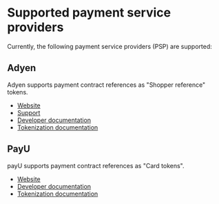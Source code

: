 # Supported payment service providers

Currently, the following payment service providers (PSP) are supported:

## Adyen

Adyen supports payment contract references as "Shopper reference" tokens.

- [Website](https://www.adyen.com)
- [Support](https://support.adyen.com)
- [Developer documentation](https://docs.adyen.com/developers)
- [Tokenization documentation](https://docs.adyen.com/developers/features/tokenization)

## PayU

payU supports payment contract references as "Card tokens".

- [Website](https://payu.com)
- [Developer documentation](http://developers.payu.com/en/)
- [Tokenization documentation](http://developers.payu.com/en/recurring.html)

